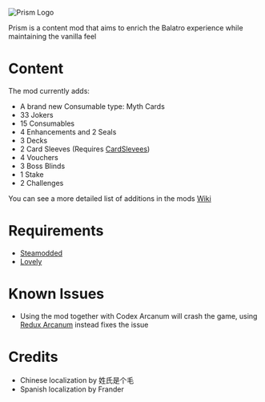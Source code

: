 ![Prism Logo](https://github.com/user-attachments/assets/11ab82a9-2720-4476-bd74-4ee80071d285)

Prism is a content mod that aims to enrich the Balatro experience while maintaining the vanilla feel

# Content

The mod currently adds:
- A brand new Consumable type: Myth Cards
- 33 Jokers
- 15 Consumables
- 4 Enhancements and 2 Seals
- 3 Decks
- 2 Card Sleeves (Requires [CardSlevees](https://github.com/larswijn/CardSleeves))
- 4 Vouchers
- 3 Boss Blinds
- 1 Stake
- 2 Challenges

You can see a more detailed list of additions in the mods [Wiki](https://balatromods.miraheze.org/wiki/Prism)

# Requirements
- [Steamodded](https://github.com/Steamopollys/Steamodded)
- [Lovely](https://github.com/ethangreen-dev/lovely-injector)

# Known Issues
- Using the mod together with Codex Arcanum will crash the game, using [Redux Arcanum](https://github.com/jumbocarrot0/Redux-Arcanum) instead fixes the issue

# Credits
- Chinese localization by 姓氏是个毛
- Spanish localization by Frander
